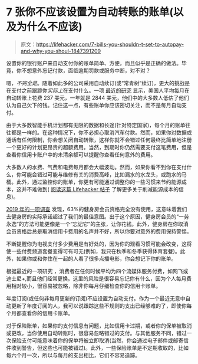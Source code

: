 # 7 张你不应该设置为自动转账的账单(以及为什么不应该)

> 原文：<https://lifehacker.com/7-bills-you-shouldn-t-set-to-autopay-and-why-you-shoul-1847391209>

设置你的银行账户来自动支付你的账单简单、方便，而且似乎是正确的做法。毕竟，你不想意外忘记付款，面临逾期罚款或服务中断，对不对？

嗯，*不完全是*。随着如此多的公司采用自动续订(或“常青树”续订)，更大的挑战是在支付之前跟踪你*实际上*在支付什么。一项 [最近的研究](https://www.westmonroe.com/perspectives/point-of-view/americas-relationship-with-subscription-services) 显示，美国人平均每月在自动转账上花费 237 美元，一年就是 2844 美元，他们中的大多数人低估了他们认为自己欠下的钱。记住这一点，有些账单你应该密切关注，而不是每月自动支付。

由于大多数智能手机计划都有无限的数据和长途(针对特定国家)，每个月的账单往往都是一样的。在这种情况下，你不必担心取消汽车付款。然而，如果你对数据或通话有任何限制，你会想关闭自动转账，这样你就不会错过任何最终比简单地注册一个更好的计划更昂贵的超额费用。当然，到期时你仍然需要支付这笔费用，但是查看你信用卡账户中的未清余额可以提醒你查看任何意外的费用。

大多数人的水费、气费和电费每月都会大幅波动。然而，如果你看不到你在支付什么，你可能会错过可能与维修有关的消费高峰，比如漏水的水龙头，或跑水的马桶。此外，通过监控你的账单，你更有可能通过调整你的一些习惯来节约能源成本，这并不难做到( [阅读这篇 Lifehacker 帖子](https://lifehacker.com/how-to-reduce-your-energy-bill-with-no-cost-or-sacrific-5953039) 了解更多关于削减能源成本的信息)。

[2019 年的一项调查](https://www.statisticbrain.com/gym-membership-statistics/) 发现，63%的健身房会员资格完全没有使用，这意味着我们去健身房的实际承诺超过了我们的最佳意图。出于这个原因，健身房会员的“一劳永逸”的方法可能更像是一个“忘记它”的主张，让你花钱。此外，健身房在你取消会员资格后总是取消信用卡费用的名声并不好，所以你要对意外的费用保持警惕。

不断提醒你为电视支付多少费用是有好处的，因为你的观看习惯可能会改变，这将使一些付费频道套餐变得可有可无(例如，我只在秋季和冬季获得体育套餐)。此外，如果你或和你住在一起的人看了很多点播电影，你会想记下你的账单。

根据最近的一项研究 ，消费者在任何时候平均为四个流媒体服务付费，如网飞或迪士尼+,而且他们经常更换。这里的风险是很容易忘记你有什么，因为个人每月费用相对较小，很容易被忽略，除非你每月仔细检查你的信用卡账单。

年度订阅(或任何非每月更新的订阅)不应设置为自动支付。作为一个最近无意中自动更新了年度订阅的人，我可以说跟踪这些不规则的支出已经够难的了，即使你每个月都查看你的信用卡账单。

对于保险账单，如果你的支付信息有问题，比如信用卡过期，或者你的保单被取消或更改，当你使用自动转账时，很容易忽略错过的支付。与其他服务不同，错过一次保险支付可能意味着你的保单将被立即取消(当然，你会通过电子邮件或邮寄信件收到警告，但这些也可能被错过)。此外，一些保险账单是不定期收取的，比如每六个月一次，所以与每月的支出相比，它们不容易追踪。